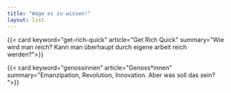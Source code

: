 ```yaml
---
title: "Wage es zu wissen!"
layout: list
---
```


{{< card keyword="get-rich-quick" article="Get Rich Quick" summary="Wie wird man reich? Kann man überhaupt durch eigene arbeit reich werden?">}}

{{< card keyword="genossinnen" article="Genoss*innen" summary="Emanzipation, Revolution, Innovation. Aber was soll das sein? ">}}